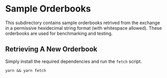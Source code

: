 # Sample Orderbooks

This subdirectory contains sample orderbooks retrived from the exchange in
a permissive hexidecimal string format (with whitespace allowed). These
orderbooks are used for benchmarking and testing.

## Retrieving A New Orderbook

Simply install the required dependencies and run the `fetch` script.

```
yarn && yarn fetch
```
